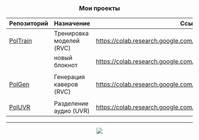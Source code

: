 <div align="center">

### Мои проекты

| Репозиторий                                       | Назначение                 | Ссылка на блокнот Google Colab                                             |
|---------------------------------------------------|----------------------------|----------------------------------------------------------------------------|
| [PolTrain](https://github.com/Politrees/PolTrain) | Тренировка моделей (RVC)   | https://colab.research.google.com/drive/1EeLq0cghmQXnKPmHNzh_CnFpedN9OK0_/ |
|                                                   | новый блокнот | https://colab.research.google.com/github/Politrees/PolTrain/blob/PolTrain/PolTrain_Colab.ipynb  |
|                                                   |                            |                                                                            |
| [PolGen](https://github.com/Politrees/PolGen)     | Генерация каверов (RVC)    | https://colab.research.google.com/drive/1W39tbdYxR1NSVNHG6EDRiKkY4JM0f60B  |
|                                                   |                            |                                                                            |
| [PolUVR](https://github.com/Bebra777228/PolUVR)   | Разделение аудио (UVR)     | https://colab.research.google.com/drive/1jS3rYTeNBeLgjJiSG12HdzH8d1kbkFLj  |

---

<img src="https://counter.seku.su/cmoe?name=Politrees-Links&theme=mbs" />
